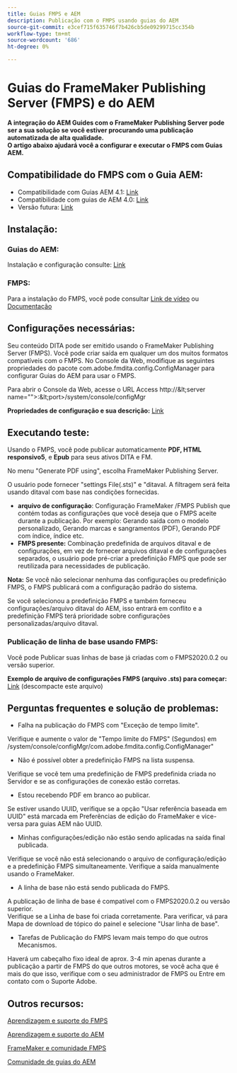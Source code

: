 ```yaml
---
title: Guias FMPS e AEM
description: Publicação com o FMPS usando guias do AEM
source-git-commit: e3cef715f635746f7b426cb5de09299715cc354b
workflow-type: tm+mt
source-wordcount: '686'
ht-degree: 0%

---
```



# Guias do FrameMaker Publishing Server (FMPS) e do AEM

**A integração do AEM Guides com o FrameMaker Publishing Server pode ser a sua solução se você estiver procurando uma publicação automatizada de alta qualidade.\
O artigo abaixo ajudará você a configurar e executar o FMPS com Guias AEM.**

## Compatibilidade do FMPS com o Guia AEM:

- Compatibilidade com Guias AEM 4.1: [Link](https://experienceleague.adobe.com/docs/experience-manager-guides-learn/tutorials/release-info/release-notes/on-prem-release-notes/release-notes-4.1.html?lang=en/#compatibility-matrix)
- Compatibilidade com guias de AEM 4.0: [Link](https://helpx.adobe.com/xml-documentation-for-experience-manager/release-note/release-notes-xml-documentation-solution-4-0.html/#Compatibility%20matrix)
- Versão futura: [Link](https://experienceleague.adobe.com/docs/experience-manager-guides-learn/tutorials/release-info/latest-release-info.html?lang=en)

## Instalação:

### Guias do AEM:

Instalação e configuração consulte: [Link](https://helpx.adobe.com/content/dam/help/en/xml-documentation-solution/4-1-2/Adobe-Experience-Manager-Guides_Installation-Configuration-Guide_EN.pdf)

### FMPS:

Para a instalação do FMPS, você pode consultar [Link de vídeo](https://www.youtube.com/watch?v=2deelyM5VA8&amp;t) ou [Documentação](https://help.adobe.com/en_US/framemaker/server/index.html#t=fmps-user-guide%2Finstall_config_fmps.html%23install_config_fmps&amp;rhtocid=_2)

## Configurações necessárias:

Seu conteúdo DITA pode ser emitido usando o FrameMaker Publishing Server (FMPS). Você pode criar saída em qualquer um dos muitos formatos compatíveis com o FMPS. No Console da Web, modifique as seguintes propriedades do pacote com.adobe.fmdita.config.ConfigManager para configurar Guias do AEM para usar o FMPS.

Para abrir o Console da Web, acesse o URL Access http://\&lt;server name=&quot;&quot;>:\&lt;port>/system/console/configMgr

**Propriedades de configuração e sua descrição:** [Link](https://helpx.adobe.com/content/dam/help/en/xml-documentation-solution/4-1-2/Adobe-Experience-Manager-Guides_Installation-Configuration-Guide_EN.pdf#page=89)

## Executando teste:

Usando o FMPS, você pode publicar automaticamente **PDF, HTML responsivo5**, e **Epub** para seus ativos DITA e FM.

No menu &quot;Generate PDF using&quot;, escolha FrameMaker Publishing Server.

O usuário pode fornecer &quot;settings File(.sts)&quot; e &quot;ditaval. A filtragem será feita usando ditaval com base nas condições fornecidas.

- **arquivo de configuração**: Configuração FrameMaker /FMPS Publish que contém todas as configurações que você deseja que o FMPS aceite durante a publicação. Por exemplo: Gerando saída com o modelo personalizado, Gerando marcas e sangramentos (PDF), Gerando PDF com índice, índice etc.
- **FMPS presente:** Combinação predefinida de arquivos ditaval e de configurações, em vez de fornecer arquivos ditaval e de configurações separados, o usuário pode pré-criar a predefinição FMPS que pode ser reutilizada para necessidades de publicação.

**Nota:** Se você não selecionar nenhuma das configurações ou predefinição FMPS, o FMPS publicará com a configuração padrão do sistema.

Se você selecionou a predefinição FMPS e também forneceu configurações/arquivo ditaval do AEM, isso entrará em conflito e a predefinição FMPS terá prioridade sobre configurações personalizadas/arquivo ditaval.

### Publicação de linha de base usando FMPS:

Você pode Publicar suas linhas de base já criadas com o FMPS2020.0.2 ou versão superior.

**Exemplo de arquivo de configurações FMPS (arquivo .sts) para começar:** [Link](https://acrobat.adobe.com/link/track?uri=urn:aaid:scds:US:ef750752-7a7e-4e51-923e-6b7d9861ed54) (descompacte este arquivo)

## Perguntas frequentes e solução de problemas:

- Falha na publicação do FMPS com &quot;Exceção de tempo limite&quot;.

Verifique e aumente o valor de &quot;Tempo limite do FMPS&quot; (Segundos) em /system/console/configMgr/com.adobe.fmdita.config.ConfigManager&quot;

- Não é possível obter a predefinição FMPS na lista suspensa.

Verifique se você tem uma predefinição de FMPS predefinida criada no Servidor e se as configurações de conexão estão corretas.

- Estou recebendo PDF em branco ao publicar.

Se estiver usando UUID, verifique se a opção &quot;Usar referência baseada em UUID&quot; está marcada em Preferências de edição do FrameMaker e vice-versa para guias AEM não UUID.

- Minhas configurações/edição não estão sendo aplicadas na saída final publicada.

Verifique se você não está selecionando o arquivo de configuração/edição e a predefinição FMPS simultaneamente. Verifique a saída manualmente usando o FrameMaker.

- A linha de base não está sendo publicada do FMPS.

A publicação de linha de base é compatível com o FMPS2020.0.2 ou versão superior.\
Verifique se a Linha de base foi criada corretamente. Para verificar, vá para Mapa de download de tópico do painel e selecione &quot;Usar linha de base&quot;.

- Tarefas de Publicação do FMPS levam mais tempo do que outros Mecanismos.

Haverá um cabeçalho fixo ideal de aprox. 3-4 min apenas durante a publicação a partir de FMPS do que outros motores, se você acha que é mais do que isso, verifique com o seu administrador de FMPS ou Entre em contato com o Suporte Adobe.

## Outros recursos:

[Aprendizagem e suporte do FMPS](https://helpx.adobe.com/support/framemaker-publishing-server.html)

[Aprendizagem e suporte do AEM](https://helpx.adobe.com/in/support/xml-documentation-for-experience-manager.html)

[FrameMaker e comunidade FMPS](https://community.adobe.com/t5/framemaker/ct-p/ct-framemaker?page=1&amp;sort=latest_replies&amp;lang=all&amp;tabid=all)

[Comunidade de guias do AEM](https://experienceleaguecommunities.adobe.com/t5/experience-manager-guides/ct-p/aem-xml-documentation)
